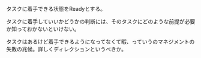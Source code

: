 タスクに着手できる状態をReadyとする。

タスクに着手していいかどうかの判断には、そのタスクにどのような前提が必要か知っておかないといけない。

タスクはあるけど着手できるようになってなくて暇、っていうのマネジメントの失敗の兆候。詳しくディレクションというべきか。
